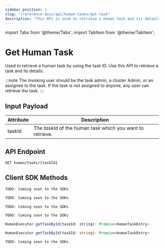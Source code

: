 ```yaml
---
sidebar_position: 1
slug: "/reference-docs/api/human-tasks/get-task"
description: "This API is used to retrieve a Human task and its details based on its task ID."
---
```


import Tabs from '@theme/Tabs';
import TabItem from '@theme/TabItem';

# Get Human Task

Used to retrieve a human task by using the task ID. Use this API to retrieve a task and its details.

:::note
The invoking user should be the task admin, a cluster Admin, or an assignee to the task. If the task is not assigned to anyone, any user can retrieve the task.
:::

## Input Payload

| Attribute  | Description                                                |
|------------|------------------------------------------------------------| 
| taskId     | The *taskId* of the human task which you want to retrieve. | 

## API Endpoint 

```
GET human/tasks/{taskId}
```

## Client SDK Methods

<Tabs>
<TabItem value="Java" label="Java">

```java
TODO: Coming soon to the SDKs
```

</TabItem>
<TabItem value="Go" label="Go">

```go
TODO: Coming soon to the SDKs
```

</TabItem>
<TabItem value="Python" label="Python">

```python
TODO: Coming soon to the SDKs
```

</TabItem>
<TabItem value="CSharp" label="C#">

```csharp
TODO: Coming soon to the SDKs
```

</TabItem>
<TabItem value="JavaScript" label="JavaScript">

```javascript
HumanExecutor.getTaskById(taskId: string): Promise<HumanTaskEntry>
```

</TabItem>
<TabItem value="Typescript" label="Typescript">

```typescript
HumanExecutor.getTaskById(taskId: string): Promise<HumanTaskEntry>
```

</TabItem>
<TabItem value="Clojure" label="Clojure">

```clojure
TODO: Coming soon to the SDKs
```

</TabItem>
</Tabs>
